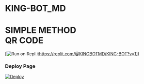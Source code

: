 # KING-BOT_MD

# SIMPLE METHOD<br> QR CODE
[![Run on Repl.it](https://repl.it/badge/github/quiec/whatsasena)https://replit.com/@KINGBOTMD/KING-BOT?v=1])

### Deploy Page
[![Deploy](https://www.herokucdn.com/deploy/button.svg)](https://heroku.com/deploy?template=https://github.com/nethsaragimhan/KING-BOT_MD)
